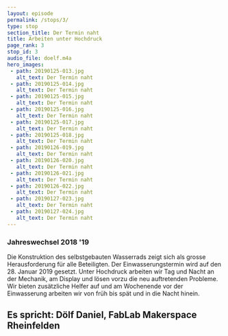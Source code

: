 ```yaml
---
layout: episode
permalink: /stops/3/
type: stop
section_title: Der Termin naht
title: Arbeiten unter Hochdruck
page_rank: 3
stop_id: 3
audio_file: doelf.m4a
hero_images:
 - path: 20190125-013.jpg
   alt_text: Der Termin naht
 - path: 20190125-014.jpg
   alt_text: Der Termin naht
 - path: 20190125-015.jpg
   alt_text: Der Termin naht
 - path: 20190125-016.jpg
   alt_text: Der Termin naht
 - path: 20190125-017.jpg
   alt_text: Der Termin naht
 - path: 20190125-018.jpg
   alt_text: Der Termin naht
 - path: 20190126-019.jpg
   alt_text: Der Termin naht
 - path: 20190126-020.jpg
   alt_text: Der Termin naht
 - path: 20190126-021.jpg
   alt_text: Der Termin naht
 - path: 20190126-022.jpg
   alt_text: Der Termin naht
 - path: 20190127-023.jpg
   alt_text: Der Termin naht
 - path: 20190127-024.jpg
   alt_text: Der Termin naht
---
```


### Jahreswechsel 2018 '19
Die Konstruktion des selbstgebauten Wasserrads zeigt sich als grosse Herausforderung für alle Beteiligten. Der Einwasserungstermin wird auf den 28. Januar 2019 gesetzt. Unter Hochdruck arbeiten wir Tag und Nacht an der Mechanik, am Display und lösen vorzu die neu auftretenden Probleme.
Wir bieten zusätzliche Helfer auf und am Wochenende vor der Einwasserung arbeiten wir von früh bis spät und in die Nacht hinein.

## Es spricht: Dölf Daniel, FabLab Makerspace Rheinfelden